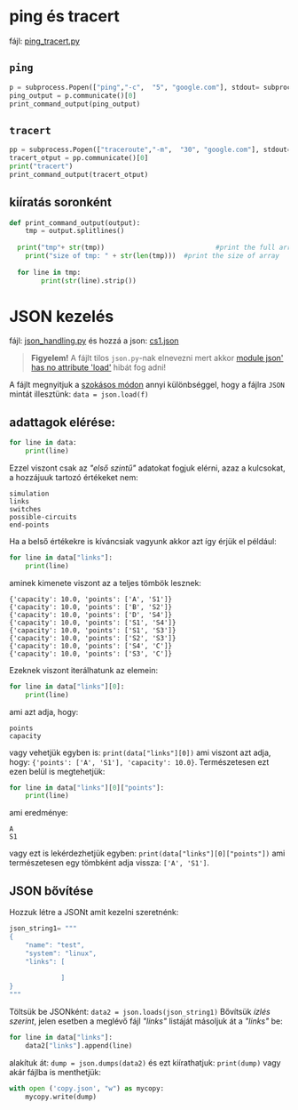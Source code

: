# ping és tracert
fájl: [ping_tracert.py](https://github.com/gabboraron/szamhalok-osszefoglalo/blob/master/ping_tracert.py)

## `ping`
````Python
p = subprocess.Popen(["ping","-c",  "5", "google.com"], stdout= subprocess.PIPE)
ping_output = p.communicate()[0]
print_command_output(ping_output)
````
## `tracert`
````Python
pp = subprocess.Popen(["traceroute","-m",  "30", "google.com"], stdout= subprocess.PIPE)
tracert_otput = pp.communicate()[0]
print("tracert")
print_command_output(tracert_otput)
````
## kiíratás soronként
````Python
def print_command_output(output):
	tmp = output.splitlines()
	
  print("tmp"+ str(tmp))				        	#print the full array
	print("size of tmp: " + str(len(tmp)))	#print the size of array
	
  for line in tmp:
		print(str(line).strip())
````
# JSON kezelés
fájl: [json_handling.py](https://github.com/gabboraron/szamhalok-osszefoglalo/blob/master/json_handling.py) és hozzá a json: [cs1.json](https://github.com/gabboraron/szamhalok-osszefoglalo/blob/master/cs1.json)

> **Figyelem!** A fájlt tilos `json.py`-nak elnevezni mert akkor [module json' has no attribute 'load'](https://stackoverflow.com/questions/20082730/module-object-has-no-attribute-loads-while-parsing-json-using-python) hibát fog adni!

A fájlt megnyitjuk a [szokásos módon](https://github.com/gabboraron/szamhalok-gy1#fájlkezelés) annyi különbséggel, hogy a fájlra `JSON` mintát illesztünk: `data = json.load(f)`

## adattagok elérése:
````Python
for line in data:	
	print(line)
````
Ezzel viszont csak az *"első szintű"* adatokat fogjuk elérni, azaz a kulcsokat, a hozzájuuk tartozó értékeket nem:
````
simulation
links
switches
possible-circuits
end-points
````

Ha a belső értékekre is kíváncsiak vagyunk akkor azt így érjük el például:
````Python
for line in data["links"]:	
	print(line)
````
aminek kimenete viszont az a teljes tömbök lesznek:
````
{'capacity': 10.0, 'points': ['A', 'S1']}
{'capacity': 10.0, 'points': ['B', 'S2']}
{'capacity': 10.0, 'points': ['D', 'S4']}
{'capacity': 10.0, 'points': ['S1', 'S4']}
{'capacity': 10.0, 'points': ['S1', 'S3']}
{'capacity': 10.0, 'points': ['S2', 'S3']}
{'capacity': 10.0, 'points': ['S4', 'C']}
{'capacity': 10.0, 'points': ['S3', 'C']}
````
Ezeknek viszont iterálhatunk az elemein:
````Python
for line in data["links"][0]:	
	print(line)
````
ami azt adja, hogy:
````
points
capacity
````
vagy vehetjük egyben is: `print(data["links"][0])` ami viszont azt adja, hogy: `{'points': ['A', 'S1'], 'capacity': 10.0}`. Természetesen ezt ezen belül is megtehetjük:
````Python
for line in data["links"][0]["points"]:	
	print(line)
````
ami eredménye: 
````
A
S1
````
vagy ezt is lekérdezhetjük egyben: `print(data["links"][0]["points"])` ami természetesen egy tömbként adja vissza: `['A', 'S1']`.

## JSON bővítése
Hozzuk létre a JSONt amit kezelni szeretnénk:
````Python
json_string1= """
{
	"name": "test",
	"system": "linux",
	"links": [
				
			 ]
}
"""
````
Töltsük be JSONként: `data2 = json.loads(json_string1)`
Bővítsük *ízlés szerint*, jelen esetben a meglévő fájl *"links"* listáját másoljuk át a *"links"* be:
````Python
for line in data["links"]:	
	data2["links"].append(line)
````
alakítuk át: `dump = json.dumps(data2)` és ezt kiírathatjuk: `print(dump)` vagy akár fájlba is menthetjük:
````Python
with open ('copy.json', "w") as mycopy:
	mycopy.write(dump)
````
